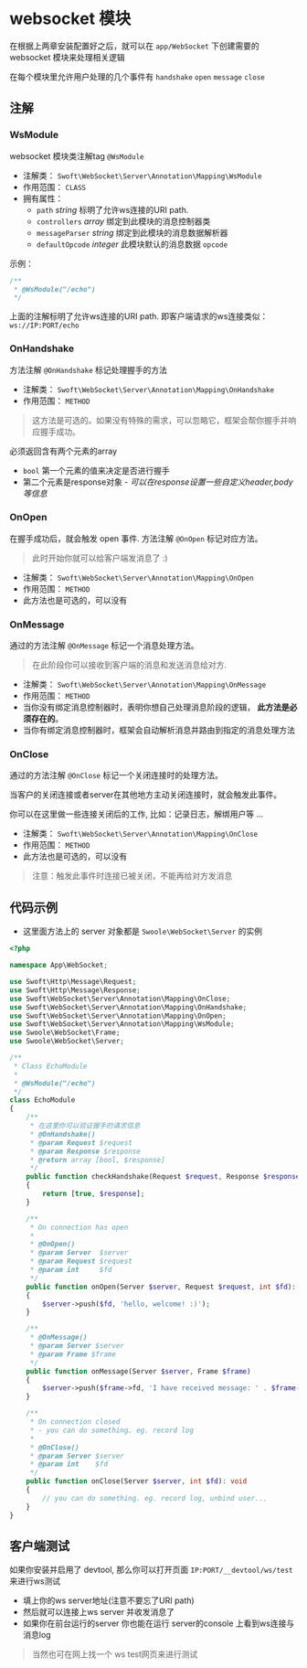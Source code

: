 # websocket 模块

在根据上两章安装配置好之后，就可以在 `app/WebSocket` 下创建需要的 websocket 模块来处理相关逻辑

在每个模块里允许用户处理的几个事件有 `handshake` `open` `message` `close`

## 注解

### WsModule

websocket 模块类注解tag `@WsModule`

- 注解类： `Swoft\WebSocket\Server\Annotation\Mapping\WsModule`
- 作用范围： `CLASS`
- 拥有属性：
    + `path` _string_ 标明了允许ws连接的URI path. 
    + `controllers` _array_ 绑定到此模块的消息控制器类
    + `messageParser` _string_ 绑定到此模块的消息数据解析器
    + `defaultOpcode` _integer_ 此模块默认的消息数据 `opcode`

示例：

```php
/**
 * @WsModule("/echo")
 */
```

上面的注解标明了允许ws连接的URI path. 即客户端请求的ws连接类似： `ws://IP:PORT/echo`

### OnHandshake

方法注解 `@OnHandshake` 标记处理握手的方法

- 注解类： `Swoft\WebSocket\Server\Annotation\Mapping\OnHandshake`
- 作用范围： `METHOD`

> 这方法是可选的。如果没有特殊的需求，可以忽略它，框架会帮你握手并响应握手成功。

必须返回含有两个元素的array

- `bool` 第一个元素的值来决定是否进行握手
- 第二个元素是response对象 - _可以在response设置一些自定义header,body等信息_

### OnOpen

在握手成功后，就会触发 open 事件. 方法注解 `@OnOpen` 标记对应方法。

> 此时开始你就可以给客户端发消息了 :)

- 注解类： `Swoft\WebSocket\Server\Annotation\Mapping\OnOpen`
- 作用范围： `METHOD`
- 此方法也是可选的，可以没有

### OnMessage

通过的方法注解 `@OnMessage` 标记一个消息处理方法。

> 在此阶段你可以接收到客户端的消息和发送消息给对方.

- 注解类： `Swoft\WebSocket\Server\Annotation\Mapping\OnMessage`
- 作用范围： `METHOD`
- 当你没有绑定消息控制器时，表明你想自己处理消息阶段的逻辑， **此方法是必须存在的**。
- 当你有绑定消息控制器时，框架会自动解析消息并路由到指定的消息处理方法

### OnClose

通过的方法注解 `@OnClose` 标记一个关闭连接时的处理方法。

当客户的关闭连接或者server在其他地方主动关闭连接时，就会触发此事件。

你可以在这里做一些连接关闭后的工作, 比如：记录日志，解绑用户等 ...

- 注解类： `Swoft\WebSocket\Server\Annotation\Mapping\OnClose`
- 作用范围： `METHOD`
- 此方法也是可选的，可以没有

> 注意：触发此事件时连接已被关闭，不能再给对方发消息

## 代码示例

- 这里面方法上的 server 对象都是 `Swoole\WebSocket\Server` 的实例

```php
<?php

namespace App\WebSocket;

use Swoft\Http\Message\Request;
use Swoft\Http\Message\Response;
use Swoft\WebSocket\Server\Annotation\Mapping\OnClose;
use Swoft\WebSocket\Server\Annotation\Mapping\OnHandshake;
use Swoft\WebSocket\Server\Annotation\Mapping\OnOpen;
use Swoft\WebSocket\Server\Annotation\Mapping\WsModule;
use Swoole\WebSocket\Frame;
use Swoole\WebSocket\Server;

/**
 * Class EchoModule
 *
 * @WsModule("/echo")
 */
class EchoModule
{
    /**
     * 在这里你可以验证握手的请求信息
     * @OnHandshake()
     * @param Request $request
     * @param Response $response
     * @return array [bool, $response]
     */
    public function checkHandshake(Request $request, Response $response): array
    {
        return [true, $response];
    }

    /**
     * On connection has open
     *
     * @OnOpen()
     * @param Server  $server
     * @param Request $request
     * @param int     $fd
     */
    public function onOpen(Server $server, Request $request, int $fd): void
    {
        $server->push($fd, 'hello, welcome! :)');
    }

    /**
     * @OnMessage()
     * @param Server $server
     * @param Frame $frame
     */
    public function onMessage(Server $server, Frame $frame)
    {
        $server->push($frame->fd, 'I have received message: ' . $frame->data);
    }

    /**
     * On connection closed
     * - you can do something. eg. record log
     *
     * @OnClose()
     * @param Server $server
     * @param int    $fd
     */
    public function onClose(Server $server, int $fd): void
    {
        // you can do something. eg. record log, unbind user...
    }
}
```

## 客户端测试

如果你安装并启用了 devtool, 那么你可以打开页面 `IP:PORT/__devtool/ws/test` 来进行ws测试

- 填上你的ws server地址(注意不要忘了URI path)
- 然后就可以连接上ws server 并收发消息了
- 如果你在前台运行的server 你也能在运行 server的console 上看到ws连接与消息log

> 当然也可在网上找一个 ws test网页来进行测试

